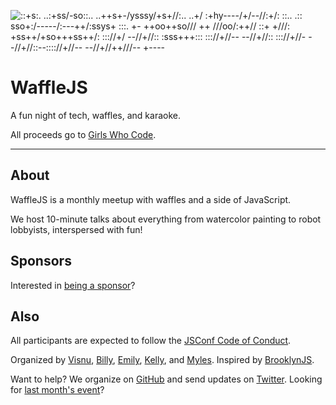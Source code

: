 ![
                 ::+s:.
             ..:+ss/-so::..
         ..++s+-/ysssy/+s+//:..
     ..+/ :+hy----/+/--//:+/:  ::..
  .::  sso+:/-----/:---++/:ssys+  :::.
 +-   ++oo++so/// ++ ///oo/:++//    ::+
 +///:    +ss++/+so+++ss++/:    ::://+/
 --//+//::    :sss+++:::    ::://+//--
     --//+//::           ::://+//-
         --//+//::--:::://+//--
             --//+//++///--
                 +----
](/images/waffle.png)

WaffleJS
========

A fun night of tech, waffles, and karaoke.

All proceeds go to [Girls Who Code][7].

* * *

About
-----

WaffleJS is a monthly meetup with waffles and a side of JavaScript.

We host 10-minute talks about everything from watercolor painting to
robot lobbyists, interspersed with fun!

Sponsors
--------

Interested in [being a sponsor](https://wafflejs.com/sponsorship)?

Also
----

All participants are expected to follow the [JSConf Code of Conduct][3].

Organized by [Visnu][@visnup], [Billy][@billyroh],
[Emily][@nexxylove], [Kelly][@kng], and [Myles][@thealphanerd]. Inspired by [BrooklynJS][8].

Want to help? We organize on [GitHub][4] and send updates on
[Twitter][@wafflejs]. Looking for [last month's event][10]?

[1]: https://ti.to/wafflejs/october
[2]: https://goo.gl/maps/0gkOe
[3]: http://jsconf.com/codeofconduct.html
[4]: https://github.com/wafflejs/wafflejs.github.io/issues
[7]: http://girlswhocode.com/
[8]: http://brooklynjs.com
[10]: https://wafflejs.com/past/2015-09
[11]: https://github.com/wafflejs/wafflejs.github.io/issues/51
[12]: https://github.com/wafflejs/wafflejs.github.io/issues/54
[13]: https://wafflejs.com/karaoke/

[@visnup]: https://twitter.com/visnup
[@billyroh]: https://twitter.com/billyroh
[@nexxylove]: https://twitter.com/nexxylove
[@kng]: https://twitter.com/kng
[@thealphanerd]: https://twitter.com/thealphanerd
[@wafflejs]: https://twitter.com/wafflejs
